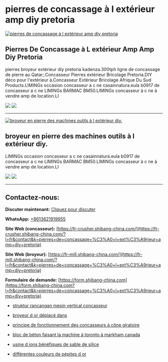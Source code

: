 # pierres de concassage à l extérieur amp diy pretoria

<a href="https://swt.shibang-china.com/?l=fr&img&k=pierres+de+concassage+%C3%A0+l+ext%C3%A9rieur+amp+diy+pretoria" target="_blank">![pierres de concassage à l extérieur amp diy pretoria](http://static.shibang-china.com/all-800x300/101.jpg)</a>

## Pierres De Concassage à L extérieur Amp Amp Diy Pretoria
pierres broyeur extérieur diy pretoria kadenza.300tph ligne de concassage de pierre au Qatar;.Concasseur Pierres extérieur Bricolage Pretoria.DIY déco pour l'extérieur à.Concasseur Extérieur Bricolage Afrique Du Sud Products.LIMINGs occasion concasseur a c ne casainnatura.eula b0917 de concasseur a c ne LIMINGs BARMAC BM50.LIMINGs concasseur à c ne à vendre amp de location.LI


<a href="https://whatsapp.shibangsoft.com/WhatsApp.php" target="_blank" title="WhatsApp">![](http://static.shibang-china.com/icon/whatsapp.png)</a> <a href="https://swt.shibang-china.com/?l=fr&icon&k=pierres+de+concassage+%C3%A0+l+ext%C3%A9rieur+amp+diy+pretoria" target="_blank">![](http://static.shibang-china.com/icon/chat-fr.png)</a>

---

<a href="https://swt.shibang-china.com/?l=fr&img&k=pierres+de+concassage+%C3%A0+l+ext%C3%A9rieur+amp+diy+pretoria" target="_blank">![broyeur en pierre des machines outils à l extérieur diy.](http://static.shibang-china.com/all-800x300/1087.jpg)</a>

## broyeur en pierre des machines outils à l extérieur diy.
LIMINGs occasion concasseur a c ne casainnatura.eula b0917 de concasseur a c ne LIMINGs BARMAC BM50.LIMINGs concasseur à c ne à vendre amp de location.LI

<a href="https://whatsapp.shibangsoft.com/WhatsApp.php" target="_blank" title="WhatsApp">![](http://static.shibang-china.com/icon/whatsapp.png)</a> <a href="https://swt.shibang-china.com/?l=fr&icon&k=pierres+de+concassage+%C3%A0+l+ext%C3%A9rieur+amp+diy+pretoria" target="_blank">![](http://static.shibang-china.com/icon/chat-fr.png)</a>

---
## Contactez-nous:

**Discuter maintenant:** [Cliquez pour discuter](https://swt.shibang-china.com?l=fr&contact&k=pierres+de+concassage+%C3%A0+l+ext%C3%A9rieur+amp+diy+pretoria)

**WhatsApp:**  [+8613621919955](https://whatsapp.shibangsoft.com/WhatsApp.php)

**Site Web (concasseur):** [https://fr-crusher.shibang-china.com/](https://fr-crusher.shibang-china.com/?l=fr&contact&k=pierres+de+concassage+%C3%A0+l+ext%C3%A9rieur+amp+diy+pretoria)

**Site Web (broyeur):** [https://fr-mill.shibang-china.com/](https://fr-mill.shibang-china.com/?l=fr&contact&k=pierres+de+concassage+%C3%A0+l+ext%C3%A9rieur+amp+diy+pretoria)

**Formulaire de demande:** [https://form.shibang-china.com](https://form.shibang-china.com?l=fr&contact&k=pierres+de+concassage+%C3%A0+l+ext%C3%A9rieur+amp+diy+pretoria)

* [struktur rancangan mesin vertical concasseur](../2/struktur%20rancangan%20mesin%20vertical%20concasseur.md)

* [broyeur d or déplacé dans](../1/broyeur%20d%20or%20d%C3%A9plac%C3%A9%20dans.md)

* [principe de fonctionnement des concasseurs à cône giratoire](../10/principe%20de%20fonctionnement%20des%20concasseurs%20%C3%A0%20c%C3%B4ne%20giratoire.md)

* [bloc de béton faisant la machine à toronto à markham canada](../9/bloc%20de%20b%C3%A9ton%20faisant%20la%20machine%20%C3%A0%20toronto%20%C3%A0%20markham%20canada.md)

* [usine d ions bénéfiques de sable de silice](../3/usine%20d%20ions%20b%C3%A9n%C3%A9fiques%20de%20sable%20de%20silice.md)

* [différentes couleurs de pépites d or](../4/diff%C3%A9rentes%20couleurs%20de%20p%C3%A9pites%20d%20or.md)